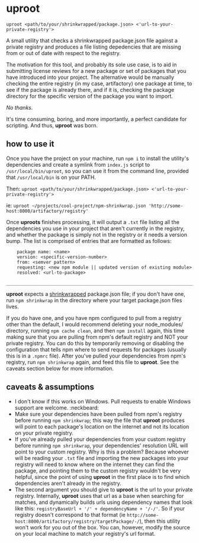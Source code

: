 # uproot

`uproot <path/to/your/shrinkwrapped/package.json> <'url-to-your-private-registry'>`

A small utility that checks a shrinkwrapped package.json file against a private registry and produces a file listing depedencies that are missing from or out of date with respect to the registry.

The motivation for this tool, and probably its sole use case, is to aid in submitting license reviews for a new package or set of packages that you have introduced into your project.  The alternative would be manually checking the entire registry (in my case, artifactory) one package at time, to see if the package is already there, and if it is, checking the package directory for the specific version of the package you want to import.

_No thanks._

It's time consuming, boring, and more importantly, a perfect candidate for scripting.  And thus, **uproot** was born.

## how to use it

Once you have the project on your machine, run `npm i` to install the utility's dependencies and create a symlink from `index.js` script to `/usr/local/bin/uproot`, so you can use it from the command line, provided that `/usr/local/bin` is on your PATH.

Then: `uproot <path/to/your/shrinkwrapped/package.json> <'url-to-your-private-registry'>`

ie: `uproot ~/projects/cool-project/npm-shrinkwrap.json 'http://some-host:8000/artifactory/registry'`

Once **uproots** finishes processing, it will output a `.txt` file listing all the dependencies you use in your project that aren't currently in the registry, and whether the package is simply not in the registry or it needs a version bump.  The list is comprised of entries that are formatted as follows:

```
	package name: <name>
  	version: <specific-version-number>
  	from: <semver pattern>
  	requesting: <new npm module || updated version of existing module>
  	resolved: <url-to-package>
	______________________________________________________________________________
```

**uproot** expects a [shrinkwrapped](https://docs.npmjs.com/cli/shrinkwrap) package.json file; if you don't have one, run `npm shrinkwrap` in the directory where your target package.json files lives.

If you do have one, and you have npm configured to pull from a registry other than the default, I would recommend deleting your node_modules/ directory, running `npm cache clean`, and then `npm install` again, this time making sure that you are pulling from npm's default registry and NOT your private registry.  You can do this by temporarily removing or disabling the configuration that tells npm where to send requests for packages (usually this is in a `.npmrc` file).  After you've pulled your dependencies from npm's registry, run `npm shrinkwrap` again, and feed this file to **uproot**.  See the caveats section below for more information.

## caveats & assumptions

* I don't know if this works on Windows.  Pull requests to enable Windows support are welcome. :neckbeard:
* Make sure your dependencies have been pulled from npm's registry before running `npm shrinkwrap`; this way the file that **uproot** produces will point to each package's location on the internet and not its location on your private registry.
* If you've already pulled your dependencies from your custom registry before running `npm shrinkwrap`, your dependencies' resolution URL will point to your custom registry.  Why is this a problem?  Because whoever will be reading your `.txt` file and importing the new packages into your registry will need to know where on the internet they can find the package, and pointing them to the custom registry wouldn't be very helpful, since the point of using **uproot** in the first place is to find which dependencies aren't already in the registry.
* The second argument you should give to **uproot** is the url to your private registry.  Internally, **uproot** uses that url as a base when searching for matches, and dynamically builds urls using dependency names that look like this: `registryBaseUrl + '/' + dependencyName + '/-/'`.  So if your registry doesn't correspond to that format (ie `http://some-host:8000/artifactory/registry/targetPackage/-/`), then this utility won't work for you out of the box.  You can, however, modify the source on your local machine to match your registry's url format.